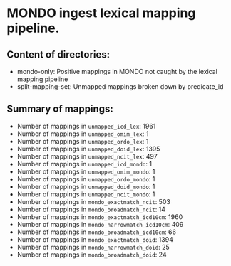 # MONDO ingest lexical mapping pipeline.
## Content of directories:
* mondo-only: Positive mappings in MONDO not caught by the lexical mapping pipeline
* split-mapping-set: Unmapped mappings broken down by predicate_id
## Summary of mappings:
 * Number of mappings in `unmapped_icd_lex`: 1961
 * Number of mappings in `unmapped_omim_lex`: 1
 * Number of mappings in `unmapped_ordo_lex`: 1
 * Number of mappings in `unmapped_doid_lex`: 1395
 * Number of mappings in `unmapped_ncit_lex`: 497
 * Number of mappings in `unmapped_icd_mondo`: 1
 * Number of mappings in `unmapped_omim_mondo`: 1
 * Number of mappings in `unmapped_ordo_mondo`: 1
 * Number of mappings in `unmapped_doid_mondo`: 1
 * Number of mappings in `unmapped_ncit_mondo`: 1
 * Number of mappings in `mondo_exactmatch_ncit`: 503
 * Number of mappings in `mondo_broadmatch_ncit`: 14
 * Number of mappings in `mondo_exactmatch_icd10cm`: 1960
 * Number of mappings in `mondo_narrowmatch_icd10cm`: 409
 * Number of mappings in `mondo_broadmatch_icd10cm`: 66
 * Number of mappings in `mondo_exactmatch_doid`: 1394
 * Number of mappings in `mondo_narrowmatch_doid`: 25
 * Number of mappings in `mondo_broadmatch_doid`: 24
